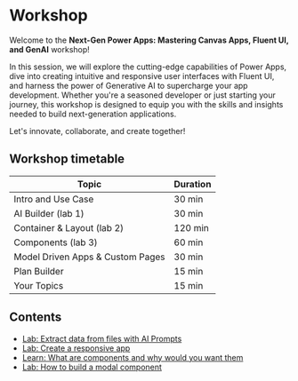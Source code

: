 # Workshop

Welcome to the **Next-Gen Power Apps: Mastering Canvas Apps, Fluent UI, and GenAI** workshop! 

In this session, we will explore the cutting-edge capabilities of Power Apps, dive into creating intuitive and responsive user interfaces with Fluent UI, and harness the power of Generative AI to supercharge your app development. Whether you're a seasoned developer or just starting your journey, this workshop is designed to equip you with the skills and insights needed to build next-generation applications.

Let's innovate, collaborate, and create together!

## Workshop timetable

| Topic                            | Duration |
| -------------------------------- | -------- |
| Intro and Use Case               | 30 min   |
| AI Builder (lab 1)               | 30 min   |
| Container & Layout (lab 2)       | 120 min  |
| Components  (lab 3)              | 60 min   |
| Model Driven Apps & Custom Pages | 30 min   |
| Plan Builder                     | 15 min   |
| Your Topics                      | 15 min   |

 
## Contents

* [Lab: Extract data from files with AI Prompts](lab-1-extract-data-from-file.md)
* [Lab: Create a responsive app](lab-2-create-responsive-app.md)
* [Learn: What are components and why would you want them](learn-1-what-are-components.md)
* [Lab: How to build a modal component](lab-3-build-a-modal-component.md)

